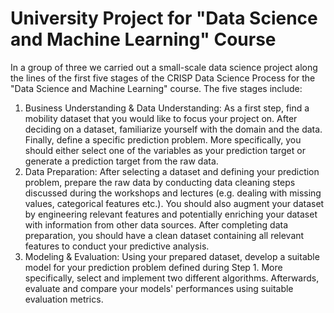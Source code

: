 # University Project for "Data Science and Machine Learning" Course

In a group of three we carried out a small-scale data science project along the lines of the first five stages of the CRISP Data Science Process for the "Data Science and Machine Learning" course.
The five stages include:

1. Business Understanding & Data Understanding: As a first step, find a mobility dataset
   that you would like to focus your project on. After deciding on a dataset, familiarize yourself with the domain and the data. Finally, define a specific prediction problem. More specifically, you should either select one of the variables as your prediction target or generate a prediction target from the raw data.
2. Data Preparation: After selecting a dataset and defining your prediction problem, prepare the raw data by conducting data cleaning steps discussed during the workshops and lectures (e.g. dealing with missing values, categorical features etc.). You should also augment your dataset by engineering relevant features and potentially enriching your dataset with information from other data sources. After completing data preparation, you should have a clean dataset containing all relevant features to conduct your predictive analysis.
3. Modeling & Evaluation: Using your prepared dataset, develop a suitable model for your prediction problem defined during Step 1. More specifically, select and implement two different algorithms. Afterwards, evaluate and compare your models' performances using suitable evaluation metrics.

